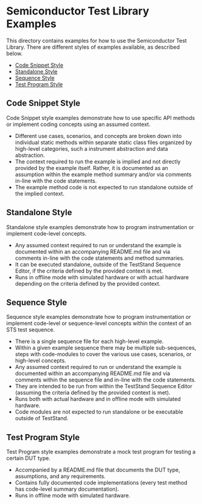 # Semiconductor Test Library Examples

This directory contains examples for how to use the Semiconductor Test Library.
There are different styles of examples available, as described below.

- [Code Snippet Style](#code-snippet-style)
- [Standalone Style](#standalone-style)
- [Sequence Style](#sequence-style)
- [Test Program Style](#test-program-style)

## Code Snippet Style

Code Snippet style examples demonstrate how to use specific API methods or implement coding concepts using an assumed context.

- Different use cases, scenarios, and concepts are broken down into individual static methods within separate static class files organized by high-level categories, such a instrument abstraction and data abstraction.
- The context required to run the example is implied and not directly provided by the example itself. Rather, it is documented as an assumption within the example method summary and/or via comments in-line with the code statements.
- The example method code is not expected to run standalone outside of the implied context.

## Standalone Style

Standalone style examples demonstrate how to program instrumentation or implement code-level concepts.

- Any assumed context required to run or understand the example is documented within an accompanying README.md file and via comments in-line with the code statements and method summaries.
- It can be executed standalone, outside of the TestStand Sequence Editor, if the criteria defined by the provided context is met.
- Runs in offline mode with simulated hardware or with actual hardware depending on the criteria defined by the provided context.

## Sequence Style

Sequence style examples demonstrate how to program instrumentation or implement code-level or sequence-level concepts within the context of an STS test sequence.

- There is a single sequence file for each high-level example.
- Within a given example sequence there may be multiple sub-sequences, steps with code-modules to cover the various use cases, scenarios, or high-level concepts.
- Any assumed context required to run or understand the example is documented within an accompanying README.md file and via comments within the sequence file and in-line with the code statements.
- They are intended to be run from within the TestStand Sequence Editor (assuming the criteria defined by the provided context is met).
- Runs both with actual hardware and in offline mode with simulated hardware.
- Code modules are not expected to run standalone or be executable outside of TestStand.

## Test Program Style

Test Program style examples demonstrate a mock test program for testing a certain DUT type.

- Accompanied by a README.md file that documents the DUT type, assumptions, and any requirements.
- Contains fully documented code implementations (every test method has code-level summary documentation).
- Runs in offline mode with simulated hardware.
